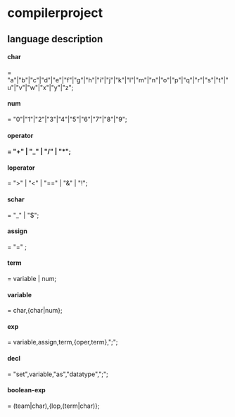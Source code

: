 <h1>compilerproject</h2>
<h2> language description</h2>
<h4>char</h4><span> = "a"|"b"|"c"|"d"|"e"|"f"|"g"|"h"|"i"|"j"|"k"|"l"|"m"|"n"|"o"|"p"|"q"|"r"|"s"|"t"|"u"|"v"|"w"|"x"|"y"|"z";</span>
<h4>num</h4><span>  = "0"|"1"|"2"|"3"|"4"|"5"|"6"|"7"|"8"|"9";</span>
<h4>operator<h4><span> = "+" | "_" | "/" | "*";</span>
<h4>loperator</h4><span>= ">" | "<" | "==" | "&" | "!";</span>
<h4>schar</h4><span> = "_" | "$";</span>
<h4>assign</h4><span> = "=" ;</span>
<h4>term</h4><span> = variable | num;</span>
<h4>variable </h4><span> = char,{char|num};</span>
<h4>exp</h4><span> = variable,assign,term,{oper,term},";";</span>
<h4>decl</h4><span> = "set",variable,"as","datatype",";";</span>
<h4>boolean-exp</h4><span> = (team|char),{lop,(term|char)};</span>
